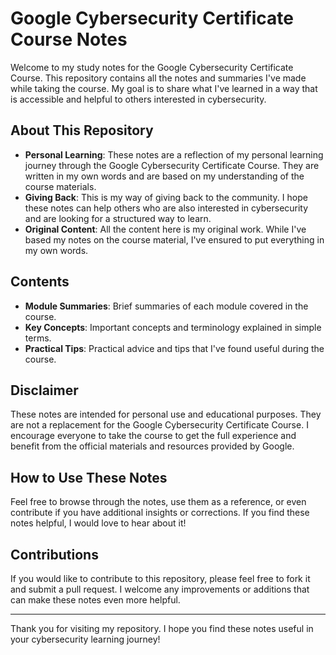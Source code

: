 # Google Cybersecurity Certificate Course Notes

Welcome to my study notes for the Google Cybersecurity Certificate Course. This repository contains all the notes and summaries I've made while taking the course. My goal is to share what I've learned in a way that is accessible and helpful to others interested in cybersecurity.

## About This Repository

- **Personal Learning**: These notes are a reflection of my personal learning journey through the Google Cybersecurity Certificate Course. They are written in my own words and are based on my understanding of the course materials.
- **Giving Back**: This is my way of giving back to the community. I hope these notes can help others who are also interested in cybersecurity and are looking for a structured way to learn.
- **Original Content**: All the content here is my original work. While I've based my notes on the course material, I've ensured to put everything in my own words.

## Contents

- **Module Summaries**: Brief summaries of each module covered in the course.
- **Key Concepts**: Important concepts and terminology explained in simple terms.
- **Practical Tips**: Practical advice and tips that I've found useful during the course.

## Disclaimer

These notes are intended for personal use and educational purposes. They are not a replacement for the Google Cybersecurity Certificate Course. I encourage everyone to take the course to get the full experience and benefit from the official materials and resources provided by Google.

## How to Use These Notes

Feel free to browse through the notes, use them as a reference, or even contribute if you have additional insights or corrections. If you find these notes helpful, I would love to hear about it!

## Contributions

If you would like to contribute to this repository, please feel free to fork it and submit a pull request. I welcome any improvements or additions that can make these notes even more helpful.

---

Thank you for visiting my repository. I hope you find these notes useful in your cybersecurity learning journey!
